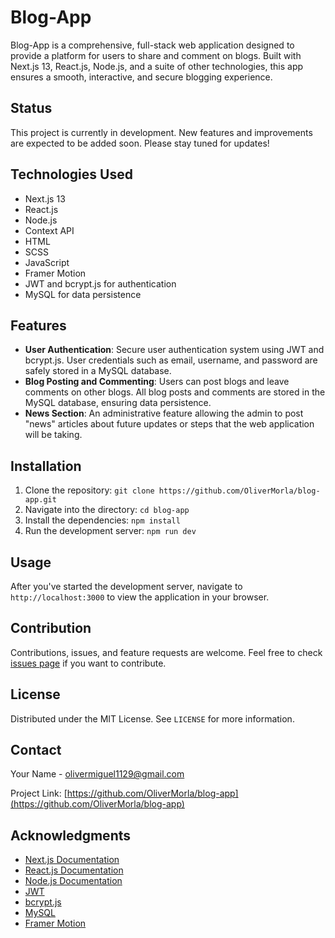 # Blog-App

Blog-App is a comprehensive, full-stack web application designed to provide a platform for users to share and comment on blogs. Built with Next.js 13, React.js, Node.js, and a suite of other technologies, this app ensures a smooth, interactive, and secure blogging experience.

## Status

This project is currently in development. New features and improvements are expected to be added soon. Please stay tuned for updates!

## Technologies Used

- Next.js 13
- React.js
- Node.js
- Context API
- HTML
- SCSS
- JavaScript
- Framer Motion
- JWT and bcrypt.js for authentication
- MySQL for data persistence

## Features

- **User Authentication**: Secure user authentication system using JWT and bcrypt.js. User credentials such as email, username, and password are safely stored in a MySQL database.
- **Blog Posting and Commenting**: Users can post blogs and leave comments on other blogs. All blog posts and comments are stored in the MySQL database, ensuring data persistence.
- **News Section**: An administrative feature allowing the admin to post "news" articles about future updates or steps that the web application will be taking.

## Installation

1. Clone the repository: `git clone https://github.com/OliverMorla/blog-app.git`
2. Navigate into the directory: `cd blog-app`
3. Install the dependencies: `npm install`
4. Run the development server: `npm run dev`

## Usage

After you've started the development server, navigate to `http://localhost:3000` to view the application in your browser.

## Contribution

Contributions, issues, and feature requests are welcome. Feel free to check [issues page](https://github.com/<username>/blog-app/issues) if you want to contribute.

## License

Distributed under the MIT License. See `LICENSE` for more information.

## Contact

Your Name - olivermiguel1129@gmail.com

Project Link: [https://github.com/OliverMorla/blog-app](https://github.com/OliverMorla/blog-app)

## Acknowledgments

- [Next.js Documentation](https://nextjs.org/docs)
- [React.js Documentation](https://reactjs.org/docs/getting-started.html)
- [Node.js Documentation](https://nodejs.org/en/docs/)
- [JWT](https://jwt.io/introduction/)
- [bcrypt.js](https://www.npmjs.com/package/bcrypt)
- [MySQL](https://dev.mysql.com/doc/)
- [Framer Motion](https://www.framer.com/api/motion/)

